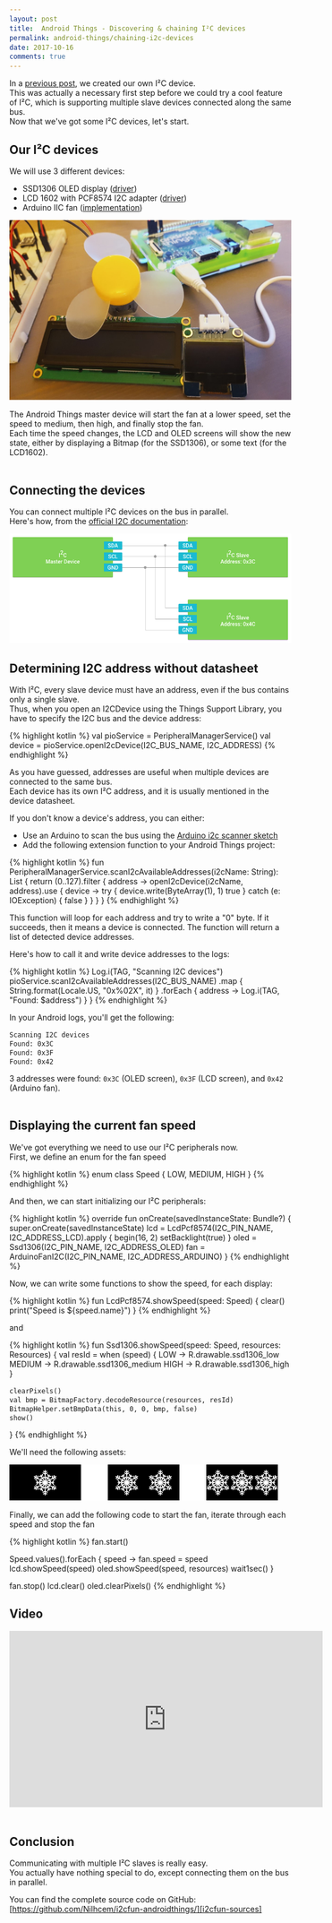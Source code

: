```yaml
---
layout: post
title:  Android Things - Discovering & chaining I²C devices
permalink: android-things/chaining-i2c-devices
date: 2017-10-16
comments: true
---
```


In a [previous post][previous-post], we created our own I²C device.  
This was actually a necessary first step before we could try a cool feature of I²C, which is supporting multiple slave devices connected along the same bus.  
Now that we've got some I²C devices, let's start.


## Our I²C devices

We will use 3 different devices:  

- SSD1306 OLED display ([driver][driver-ssd1306])
- LCD 1602 with PCF8574 I2C adapter ([driver][driver-pcf8574])
- Arduino IIC fan ([implementation][driver-fan])

![pic01_components]
<br>

The Android Things master device will start the fan at a lower speed, set the speed to medium, then high, and finally stop the fan.  
Each time the speed changes, the LCD and OLED screens will show the new state, either by displaying a Bitmap (for the SSD1306), or some text (for the LCD1602).
<br><br>


## Connecting the devices

You can connect multiple I²C devices on the bus in parallel.  
Here's how, from the [official I2C documentation][official-i2c-doc]:  

![pic02_connections]
<br>


## Determining I2C address without datasheet

With I²C, every slave device must have an address, even if the bus contains only a single slave.  
Thus, when you open an I2CDevice using the Things Support Library, you have to specify the I2C bus and the device address:

{% highlight kotlin %}
val pioService = PeripheralManagerService()
val device = pioService.openI2cDevice(I2C_BUS_NAME, I2C_ADDRESS)
{% endhighlight %}

As you have guessed, addresses are useful when multiple devices are connected to the same bus.  
Each device has its own I²C address, and it is usually mentioned in the device datasheet.

If you don't know a device's address, you can either:
- Use an Arduino to scan the bus using the [Arduino i2c scanner sketch][i2c-scanner]
- Add the following extension function to your Android Things project:  

{% highlight kotlin %}
fun PeripheralManagerService.scanI2cAvailableAddresses(i2cName: String): List<Int> {
    return (0..127).filter { address ->
        openI2cDevice(i2cName, address).use { device ->
            try {
                device.write(ByteArray(1), 1)
                true
            } catch (e: IOException) {
                false
            }
        }
    }
}
{% endhighlight %}

This function will loop for each address and try to write a "0" byte. If it succeeds, then it means a device is connected. The function will return a list of detected device addresses.

Here's how to call it and write device addresses to the logs:

{% highlight kotlin %}
Log.i(TAG, "Scanning I2C devices")
pioService.scanI2cAvailableAddresses(I2C_BUS_NAME)
    .map { String.format(Locale.US, "0x%02X", it) }
    .forEach { address -> Log.i(TAG, "Found: $address") }
}
{% endhighlight %}

In your Android logs, you'll get the following:

```
Scanning I2C devices
Found: 0x3C
Found: 0x3F
Found: 0x42
```

3 addresses were found: `0x3C` (OLED screen), `0x3F` (LCD screen), and `0x42` (Arduino fan).
<br><br>


## Displaying the current fan speed

We've got everything we need to use our I²C peripherals now.  
First, we define an enum for the fan speed

{% highlight kotlin %}
enum class Speed {
  LOW, MEDIUM, HIGH
}
{% endhighlight %}

And then, we can start initializing our I²C peripherals:

{% highlight kotlin %}
override fun onCreate(savedInstanceState: Bundle?) {
    super.onCreate(savedInstanceState)
    lcd = LcdPcf8574(I2C_PIN_NAME, I2C_ADDRESS_LCD).apply {
        begin(16, 2)
        setBacklight(true)
    }
    oled = Ssd1306(I2C_PIN_NAME, I2C_ADDRESS_OLED)
    fan = ArduinoFanI2C(I2C_PIN_NAME, I2C_ADDRESS_ARDUINO)
}
{% endhighlight %}


Now, we can write some functions to show the speed, for each display:

{% highlight kotlin %}
fun LcdPcf8574.showSpeed(speed: Speed) {
    clear()
    print("Speed is ${speed.name}")
}
{% endhighlight %}

and

{% highlight kotlin %}
fun Ssd1306.showSpeed(speed: Speed, resources: Resources) {
    val resId = when (speed) {
        LOW -> R.drawable.ssd1306_low
        MEDIUM -> R.drawable.ssd1306_medium
        HIGH -> R.drawable.ssd1306_high
    }

    clearPixels()
    val bmp = BitmapFactory.decodeResource(resources, resId)
    BitmapHelper.setBmpData(this, 0, 0, bmp, false)
    show()
}
{% endhighlight %}

We'll need the following assets:

![pic03_assets]
<br>

Finally, we can add the following code to start the fan, iterate through each speed and stop the fan

{% highlight kotlin %}
fan.start()

Speed.values().forEach { speed ->
    fan.speed = speed
    lcd.showSpeed(speed)
    oled.showSpeed(speed, resources)
    wait1sec()
}

fan.stop()
lcd.clear()
oled.clearPixels()
{% endhighlight %}
<br>

## Video

<iframe width="560" height="315" src="https://www.youtube.com/embed/Zh8MQJvvsh4?rel=0" frameborder="0" allowfullscreen></iframe>
<br><br>


## Conclusion

Communicating with multiple I²C slaves is really easy.  
You actually have nothing special to do, except connecting them on the bus in parallel.

You can find the complete source code on GitHub:  
[https://github.com/Nilhcem/i2cfun-androidthings/][i2cfun-sources]


[previous-post]: http://nilhcem.com/android-things/arduino-as-an-i2c-slave
[driver-ssd1306]: https://github.com/androidthings/contrib-drivers/tree/master/ssd1306
[driver-pcf8574]: https://github.com/Nilhcem/lcd-pcf8574-androidthings
[driver-fan]: https://github.com/Nilhcem/i2cfun-androidthings/blob/master/app/src/main/java/com/nilhcem/androidthings/i2cfun/device/components/ArduinoFanI2C.kt
[official-i2c-doc]: https://developer.android.com/things/sdk/pio/i2c.html
[i2c-scanner]: https://playground.arduino.cc/Main/I2cScanner
[i2c-doc]: https://developer.android.com/things/sdk/pio/i2c.html
[i2cfun-sources]: https://github.com/Nilhcem/i2cfun-androidthings/

[pic01_components]: /public/images/20171016/01_components.jpg
[pic02_connections]: /public/images/20171016/02_connections.png
[pic03_assets]: /public/images/20171016/03_assets.png
